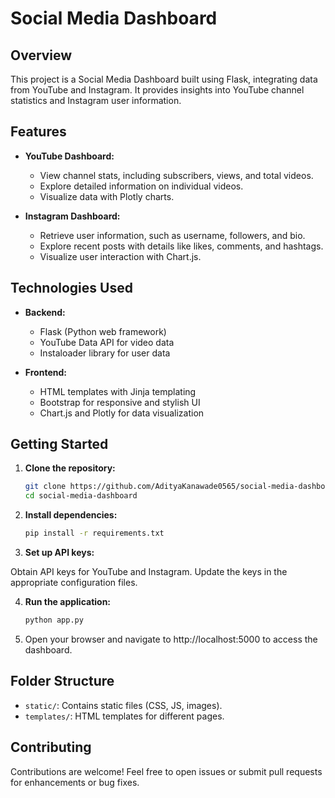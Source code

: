# Social Media Dashboard

## Overview

This project is a Social Media Dashboard built using Flask, integrating data from YouTube and Instagram. It provides insights into YouTube channel statistics and Instagram user information.

## Features

- **YouTube Dashboard:**
  - View channel stats, including subscribers, views, and total videos.
  - Explore detailed information on individual videos.
  - Visualize data with Plotly charts.

- **Instagram Dashboard:**
  - Retrieve user information, such as username, followers, and bio.
  - Explore recent posts with details like likes, comments, and hashtags.
  - Visualize user interaction with Chart.js.

## Technologies Used

- **Backend:**
  - Flask (Python web framework)
  - YouTube Data API for video data
  - Instaloader library for user data

- **Frontend:**
  - HTML templates with Jinja templating
  - Bootstrap for responsive and stylish UI
  - Chart.js and Plotly for data visualization

## Getting Started

1. **Clone the repository:**
   ```bash
   git clone https://github.com/AdityaKanawade0565/social-media-dashboard.git
   cd social-media-dashboard

2. **Install dependencies:**
    ```bash
    pip install -r requirements.txt

3. **Set up API keys:**

  Obtain API keys for YouTube and Instagram.
  Update the keys in the appropriate configuration files.

4. **Run the application:**
    ```bash
    python app.py

5. Open your browser and navigate to http://localhost:5000 to access the dashboard.

## Folder Structure

- `static/`: Contains static files (CSS, JS, images).
- `templates/`: HTML templates for different pages.

## Contributing

Contributions are welcome! Feel free to open issues or submit pull requests for enhancements or bug fixes.
